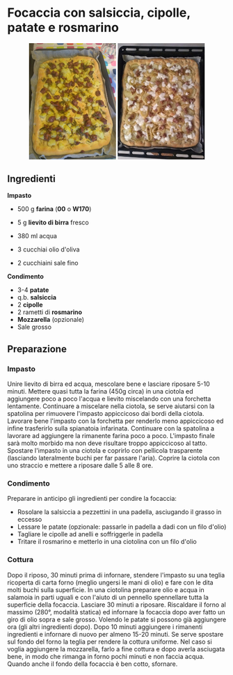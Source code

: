 # Focaccia con salsiccia, cipolle, patate e rosmarino

<p align="center">
<img src="../img/panificati_focaccia_cicciona_1.jpg" alt="Focaccia cicciona" onclick="window.open(this.src)" width="200"/> <img src="../img/panificati_focaccia_cicciona_2.jpg" alt="Focaccia cicciona"onclick="window.open(this.src)" width="200"/>
</p>

## Ingredienti

**Impasto**

* 500 g **farina** (**00** o **W170**)

* 5 g **lievito di birra** fresco
* 380 ml acqua
* 3 cucchiai olio d'oliva
* 2 cucchiaini sale fino

**Condimento**

* 3-4 **patate**
* q.b. **salsiccia**
* 2 **cipolle**
* 2 rametti di **rosmarino**
* **Mozzarella** (opzionale)
* Sale grosso

## Preparazione

### Impasto

Unire lievito di birra ed acqua, mescolare bene e lasciare riposare 5-10 minuti.
Mettere quasi tutta la farina (450g circa) in una ciotola ed aggiungere poco a  poco l'acqua e lievito miscelando con una forchetta lentamente.  Continuare a miscelare nella ciotola, se serve aiutarsi con la spatolina per rimuovere l'impasto appiccicoso dai bordi della ciotola.
Lavorare bene l'impasto con la forchetta per renderlo meno appiccicoso ed infine trasferirlo sulla spianatoia infarinata. Continuare con la spatolina a lavorare ad aggiungere la rimanente farina poco a poco. L'impasto finale sarà molto morbido ma non deve risultare troppo appiccicoso al tatto.  Spostare l'impasto in una ciotola e coprirlo con pellicola trasparente  (lasciando lateralmente buchi per far passare l'aria). Coprire la ciotola con uno straccio e mettere a riposare dalle 5 alle 8 ore.

### Condimento

Preparare in anticipo gli ingredienti per condire la focaccia:

* Rosolare la salsiccia a pezzettini in una padella, asciugando il grasso in eccesso
* Lessare le patate (opzionale: passarle in padella a dadi con un filo d'olio)
* Tagliare le cipolle ad anelli e soffriggerle in padella
* Tritare il rosmarino e metterlo in una ciotolina con un filo d'olio

### Cottura

Dopo il riposo, 30 minuti prima di infornare, stendere l'impasto su una teglia ricoperta di carta forno (meglio ungersi le mani di olio) e fare con le dita molti buchi sulla superficie. In una ciotolina preparare olio e acqua in salamoia in parti uguali e con l'aiuto di un pennello spennellare tutta la superficie della focaccia. Lasciare 30 minuti a riposare.
Riscaldare il forno al massimo (280°, modalità statica) ed infornare la focaccia dopo aver fatto un giro di olio sopra e sale grosso.  Volendo le patate si possono già aggiungere ora (gli altri ingredienti  dopo).
Dopo 10 minuti aggiungere i rimanenti ingredienti e infornare di nuovo per almeno 15-20 minuti. Se serve spostare sul fondo del forno la teglia per rendere la cottura uniforme. Nel caso si voglia aggiungere la mozzarella, farlo a fine cottura e dopo averla asciugata bene, in modo che rimanga in forno pochi minuti e non faccia acqua. Quando anche il fondo della focaccia è ben cotto, sfornare.
